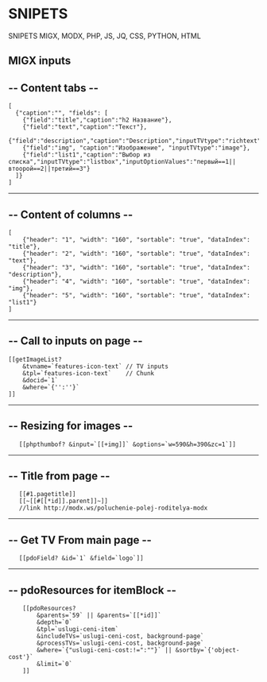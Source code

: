 # SNIPETS
SNIPETS MIGX, MODX, PHP, JS, JQ, CSS, PYTHON, HTML

MIGX inputs
------------------
-- Content tabs --
------------------
    [
      {"caption":"", "fields": [
        {"field":"title","caption":"h2 Название"},
        {"field":"text","caption":"Текст"},
        {"field":"description","caption":"Description","inputTVtype":"richtext"},
        {"field":"img", "caption":"Изображение", "inputTVtype":"image"},
        {"field":"list1","caption":"Выбор из списка","inputTVtype":"listbox","inputOptionValues":"первый==1||втоорой==2||третий==3"}
      ]}
    ]
------------------------
-- Content of columns --
------------------------
    [
        {"header": "1", "width": "160", "sortable": "true", "dataIndex": "title"},
        {"header": "2", "width": "160", "sortable": "true", "dataIndex": "text"},
        {"header": "3", "width": "160", "sortable": "true", "dataIndex": "description"},
        {"header": "4", "width": "160", "sortable": "true", "dataIndex": "img"},
        {"header": "5", "width": "160", "sortable": "true", "dataIndex": "list1"}
    ]
    
----------------------------
-- Call to inputs on page --
----------------------------
    [[getImageList?
        &tvname=`features-icon-text` // TV inputs
        &tpl=`features-icon-text`    // Chunk
        &docid=`1`
        &where=`{'':''}`
    ]]
----------------------------
-- Resizing for images --
----------------------------

       [[phpthumbof? &input=`[[+img]]` &options=`w=590&h=390&zc=1`]]
       
----------------------------
-- Title from page --
----------------------------
       [[#1.pagetitle]]
       [[~[[#[[*id]].parent]]~]]
       //link http://modx.ws/poluchenie-polej-roditelya-modx
       
----------------------------
-- Get TV From main page --
----------------------------

       [[pdoField? &id=`1` &field=`logo`]]

----------------------------
-- pdoResources for itemBlock --
----------------------------

        [[pdoResources? 
            &parents=`59` || &parents=`[[*id]]`
            &depth=`0`
            &tpl=`uslugi-ceni-item`
            &includeTVs=`uslugi-ceni-cost, background-page`
            &processTVs=`uslugi-ceni-cost, background-page`
            &where=`{"uslugi-ceni-cost:!=":""}` || &sortby=`{'object-cost'}`
            &limit=`0`
        ]]
